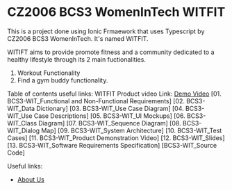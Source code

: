 # CZ2006 BCS3 WomenInTech WITFIT

This is a project done using Ionic Frmaework that uses Typescript by CZ2006 BCS3 WomenInTech. It's named WITFIT. 

WITIFT aims to provide promote fitness and a community dedicated to a healthy lifestyle through its 2 main fuctionalities. 

1. Workout Functionality
2. Find a gym buddy functionality.

Table of contents useful links: 
WITFIT Product video Link: [Demo Video](#https://www.youtube.com/watch?v=EoKyog0QAvI)
[01. BCS3-WIT_Functional and Non-Functional Requirements]
[02. BCS3-WIT_Data Dictionary]
[03. BCS3-WIT_Use Case Diagram]
[04. BCS3-WIT_Use Case Descriptions]
[05. BCS3-WIT_UI Mockups]
[06. BCS3-WIT_Class Diagram]
[07. BCS3-WIT_Sequence Diagram]
[08. BCS3-WIT_Dialog Map]
[09. BCS3-WIT_System Architecture]
[10. BCS3-WIT_Test Cases]
[11. BCS3-WIT_Product Demonstration Video]
[12. BCS3-WIT_Slides]
[13. BCS3-WIT_Software Requirements Specification]
[BCS3-WIT_Source Code]

Useful links:
* [About Us](AboutUs.md)
